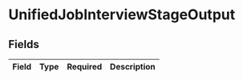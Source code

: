 # UnifiedJobInterviewStageOutput


## Fields

| Field       | Type        | Required    | Description |
| ----------- | ----------- | ----------- | ----------- |